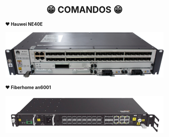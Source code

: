 <h1 align="center">😁 COMANDOS 😁</h1>

<!-- huawei ne40e -->
<h4>❤️ Hauwei NE40E</h4>

<div align="center">
    <a href="https://github.com/saulotarsobc/comandos/blob/master/assets/ne40e.md">
        <img alt="NE40E" title="NE40E" src="./assets/img/ne40e.png" />
    </a>
</div>

<!-- fiberhome an6001 -->
<h4>❤️ Fiberhome an6001</h4>

<div align="center">
    <a href="https://github.com/saulotarsobc/comandos/blob/master/assets/an6001.md">
        <img alt="an6001" title="an6001" src="./assets/img/an6001.png" />
    </a>
</div>